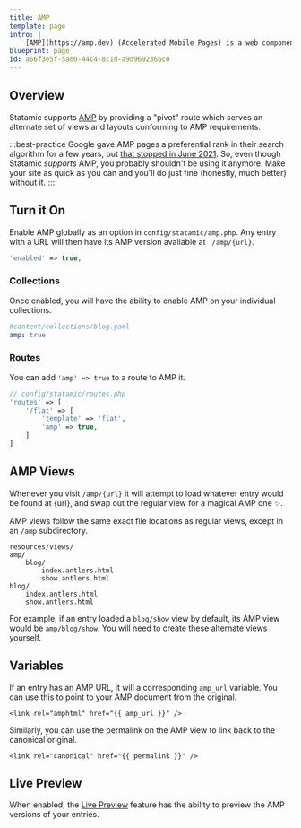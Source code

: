 ```yaml
---
title: AMP
template: page
intro: |
    [AMP](https://amp.dev) (Accelerated Mobile Pages) is a web component framework by Google to serve fast, content-optimized versions of your websites. It's kinda dead now though.
blueprint: page
id: a66f3e5f-5a60-44c4-8c1d-a9d9692366c0
---
```

## Overview

Statamic supports [AMP](https://amp.dev) by providing a "pivot" route which serves an alternate set of views and layouts conforming to AMP requirements.

:::best-practice
Google gave AMP pages a preferential rank in their search algorithm for a few years, but [that stopped in June 2021](https://plausible.io/blog/google-amp). So, even though Statamic _supports_ AMP, you probably shouldn't be using it anymore. Make your site as quick as you can and you'll do just fine (honestly, much better) without it.
:::

## Turn it On

Enable AMP globally as an option in `config/statamic/amp.php`. Any entry with a URL will then have its AMP version available at ` /amp/{url}`.

``` php
'enabled' => true,
```

### Collections
Once enabled, you will have the ability to enable AMP on your individual collections.

``` yaml
#content/collections/blog.yaml
amp: true
```

### Routes
You can add `'amp' => true` to a route to AMP it.

``` php
// config/statamic/routes.php
'routes' => [
    '/flat' => [
        'template' => 'flat',
        'amp' => true,
    ]
]
```

## AMP Views

Whenever you visit `/amp/{url}` it will attempt to load whatever entry would be found at {url}, and swap out the regular view for a magical AMP one ✨.

AMP views follow the same exact file locations as regular views, except in an `/amp` subdirectory.

``` files theme:serendipity-light
resources/views/
amp/
    blog/
        index.antlers.html
        show.antlers.html
blog/
    index.antlers.html
    show.antlers.html
```

For example, if an entry loaded a `blog/show` view by default, its AMP view would be `amp/blog/show`. You will need to create these alternate views yourself.

## Variables

If an entry has an AMP URL, it will a corresponding `amp_url` variable. You can use this to point to your AMP document from the original.

```
<link rel="amphtml" href="{{ amp_url }}" />
```

Similarly, you can use the permalink on the AMP view to link back to the canonical original.

```
<link rel="canonical" href="{{ permalink }}" />
```

## Live Preview

When enabled, the [Live Preview](/live-preview) feature has the ability to preview the AMP versions of your entries.
